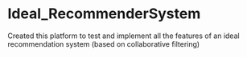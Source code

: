 # Ideal_RecommenderSystem

Created this platform to test and implement all the features of an ideal recommendation system (based on collaborative filtering)
